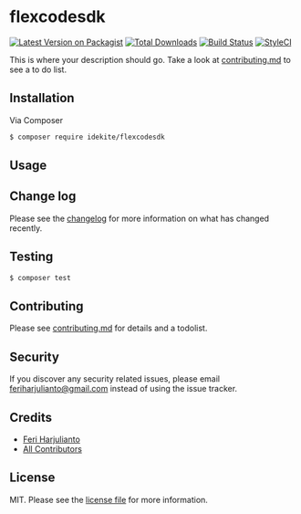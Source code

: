 # flexcodesdk

[![Latest Version on Packagist][ico-version]][link-packagist]
[![Total Downloads][ico-downloads]][link-downloads]
[![Build Status][ico-travis]][link-travis]
[![StyleCI][ico-styleci]][link-styleci]

This is where your description should go. Take a look at [contributing.md](contributing.md) to see a to do list.

## Installation

Via Composer

``` bash
$ composer require idekite/flexcodesdk
```

## Usage

## Change log

Please see the [changelog](changelog.md) for more information on what has changed recently.

## Testing

``` bash
$ composer test
```

## Contributing

Please see [contributing.md](contributing.md) for details and a todolist.

## Security

If you discover any security related issues, please email feriharjulianto@gmail.com instead of using the issue tracker.

## Credits

- [Feri Harjulianto][link-author]
- [All Contributors][link-contributors]

## License

MIT. Please see the [license file](license.md) for more information.

[ico-version]: https://img.shields.io/packagist/v/idekite/flexcodesdk.svg?style=flat-square
[ico-downloads]: https://img.shields.io/packagist/dt/idekite/flexcodesdk.svg?style=flat-square
[ico-travis]: https://img.shields.io/travis/idekite/flexcodesdk/master.svg?style=flat-square
[ico-styleci]: https://styleci.io/repos/12345678/shield

[link-packagist]: https://packagist.org/packages/idekite/flexcodesdk
[link-downloads]: https://packagist.org/packages/idekite/flexcodesdk
[link-travis]: https://travis-ci.org/idekite/flexcodesdk
[link-styleci]: https://styleci.io/repos/12345678
[link-author]: https://github.com/idekite
[link-contributors]: ../../contributors]
